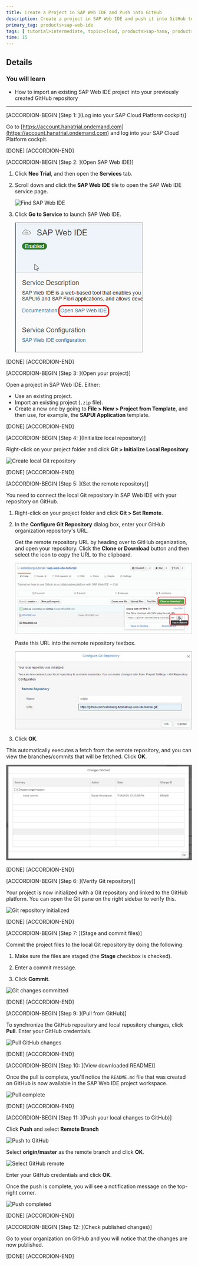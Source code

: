 ```yaml
---
title: Create a Project in SAP Web IDE and Push into GitHub
description: Create a project in SAP Web IDE and push it into GitHub to support collaborative development using GitHub and SAP Web IDE.
primary_tag: products>sap-web-ide
tags: [ tutorial>intermediate, topic>cloud, products>sap-hana, products>sap-web-ide, products>sap-cloud-platform ]
time: 15
---
```


## Details
### You will learn  
  - How to import an existing SAP Web IDE project into your previously created GitHub repository

---


[ACCORDION-BEGIN [Step 1: ](Log into your SAP Cloud Platform cockpit)]

Go to [https://account.hanatrial.ondemand.com](https://account.hanatrial.ondemand.com) and log into your SAP Cloud Platform cockpit.

[DONE]
[ACCORDION-END]

[ACCORDION-BEGIN [Step 2: ](Open SAP Web IDE)]

1. Click **Neo Trial**, and then open the **Services** tab.

2. Scroll down and click the **SAP Web IDE** tile to open the SAP Web IDE service page.

    ![Find SAP Web IDE](p3_2.png)

3. Click **Go to Service** to launch SAP Web IDE.

    ![Open SAP Web IDE](p3_3.png)

[DONE]
[ACCORDION-END]

[ACCORDION-BEGIN [Step 3: ](Open your project)]

Open a project in SAP Web IDE. Either:

  - Use an existing project.
  - Import an existing project (`.zip` file).
  - Create a new one by going to **File > New > Project from Template**, and then use, for example, the **SAPUI Application** template.

[DONE]
[ACCORDION-END]

[ACCORDION-BEGIN [Step 4: ](Initialize local repository)]

Right-click on your project folder and click **Git > Initialize Local Repository**.

![Create local Git repository](p3_5.png)

[DONE]
[ACCORDION-END]

[ACCORDION-BEGIN [Step 5: ](Set the remote repository)]

You need to connect the local Git repository in SAP Web IDE with your repository on GitHub.

1. Right-click on your project folder and click **Git > Set Remote**.

2. In the **Configure Git Repository** dialog box, enter your GitHub organization repository's URL.

    Get the remote repository URL by heading over to GitHub organization, and open your repository. Click the **Clone or Download** button and then select the icon to copy the URL to the clipboard.

    ![Select remote repository URL](p3_6a.png)

    Paste this URL into the remote repository textbox.

    ![Paste remote repository URL](p3_6b.png)

3. Click **OK**.

This automatically executes a fetch from the remote repository, and you can view the branches/commits that will be fetched. Click **OK**.

![Set remote](setRemoteFetch.png)

[DONE]
[ACCORDION-END]

[ACCORDION-BEGIN [Step 6: ](Verify Git repository)]

Your project is now initialized with a Git repository and linked to the GitHub platform. You can open the Git pane on the right sidebar to verify this.

![Git repository initialized](p3_7.png)

[DONE]
[ACCORDION-END]

[ACCORDION-BEGIN [Step 7: ](Stage and commit files)]

Commit the project files to the local Git repository by doing the following:

1. Make sure the files are staged (the **Stage** checkbox is checked).

2. Enter a commit message.

3. Click **Commit**.

![Git changes committed](p3_8.png)

[DONE]
[ACCORDION-END]

[ACCORDION-BEGIN [Step 9: ](Pull from GitHub)]

To synchronize the GitHub repository and local repository changes, click **Pull**. Enter your GitHub credentials.

![Pull GitHub changes](p3_9.png)

[DONE]
[ACCORDION-END]

[ACCORDION-BEGIN [Step 10: ](View downloaded README)]

Once the pull is complete, you'll notice the `README.md` file that was created on GitHub is now available in the SAP Web IDE project workspace.

![Pull complete](p3_10.png)

[DONE]
[ACCORDION-END]

[ACCORDION-BEGIN [Step 11: ](Push your local changes to GitHub)]

Click **Push** and select **Remote Branch**

![Push to GitHub](p3_11a.png)

Select **origin/master** as the remote branch and click **OK**.

![Select GitHub remote](p3_11b.png)

Enter your GitHub credentials and click **OK**.

Once the push is complete, you will see a notification message on the top-right corner.

![Push completed](p3_11d.png)

[DONE]
[ACCORDION-END]

[ACCORDION-BEGIN [Step 12: ](Check published changes)]

Go to your organization on GitHub and you will notice that the changes are now published.

[DONE]
[ACCORDION-END]
